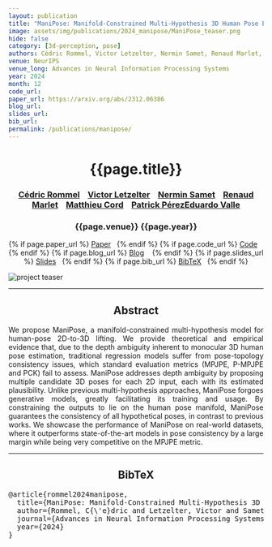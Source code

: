 ```yaml
---
layout: publication
title: "ManiPose: Manifold-Constrained Multi-Hypothesis 3D Human Pose Estimation"
image: assets/img/publications/2024_manipose/ManiPose_teaser.png
hide: false
category: [3d-perception, pose]
authors: Cédric Rommel, Victor Letzelter, Nermin Samet, Renaud Marlet, Matthieu Cord, Patrick Pérez, Eduardo Valle
venue: NeurIPS
venue_long: Advances in Neural Information Processing Systems
year: 2024
month: 12
code_url: 
paper_url: https://arxiv.org/abs/2312.06386
blog_url:
slides_url: 
bib_url:
permalink: /publications/manipose/
---
```


<h1 align="center"> {{page.title}} </h1>
<!-- Simple call of authors -->
<!-- <h3 align="center"> {{page.authors}} </h3> -->
<!-- Alternatively you can add links to author pages -->
<h3 align="center">  <a href="https://cedricrommel.github.io/">Cédric Rommel</a> &nbsp;&nbsp; <a href="https://scholar.google.com/citations?user=YhTdZh8AAAAJ&hl=en&oi=ao">Victor Letzelter</a> &nbsp;&nbsp; <a href="https://nerminsamet.github.io/">Nermin Samet</a> &nbsp;&nbsp; <a href="http://imagine.enpc.fr/~marletr/">Renaud Marlet</a>  &nbsp;&nbsp; <a href="https://cord.isir.upmc.fr/">Matthieu Cord</a> &nbsp;&nbsp; <a href="https://ptrckprz.github.io/">Patrick Pérez<a href="https://eduardovalle.com/">Eduardo Valle</a></h3>


<h3 align="center"> {{page.venue}} {{page.year}} </h3>

<div align="center">
  <p>
    {% if page.paper_url %}
    <a href="{{ page.paper_url }}"><i class="far fa-file-pdf"></i> Paper</a>&nbsp;&nbsp;
    {% endif %}
    {% if page.code_url %}
    <a href="{{ page.code_url }}"><i class="fab fa-github"></i> Code</a> &nbsp;&nbsp;
    {% endif %}
    {% if page.blog_url %}
    <a href="{{ page.blog_url }}"><i class="fab fa-blogger"></i> Blog</a> &nbsp;&nbsp;
    {% endif %}
    {% if page.slides_url %}
    <a href="{{ page.slides_url }}"><i class="far fa-file-pdf"></i> Slides</a>&nbsp;&nbsp;
    {% endif %}
    {% if page.bib_url %}
    <a href="{{ page.bib_url}}"><i class="far fa-file-alt"></i> BibTeX</a>&nbsp;&nbsp;
    {% endif %}
  </p>
</div>

<div class="publication-teaser">
    <img src="../../{{ page.image }}" alt="project teaser"/>
</div>


<hr>

<h2  align="center"> Abstract</h2>

<p align="justify">We propose ManiPose, a manifold-constrained multi-hypothesis model for human-pose 2D-to-3D lifting.
    We provide theoretical and empirical evidence that, due to the depth ambiguity inherent to monocular 3D human pose estimation, traditional regression models suffer from pose-topology consistency issues, which standard evaluation metrics (MPJPE, P-MPJPE and PCK) fail to assess. 
    ManiPose addresses depth ambiguity by proposing multiple candidate 3D poses for each 2D input, each with its estimated plausibility. Unlike previous multi-hypothesis approaches, ManiPose forgoes generative models, greatly facilitating its training and usage.
    By constraining the outputs to lie on the human pose manifold, ManiPose guarantees the consistency of all hypothetical poses, in contrast to previous works.
    We showcase the performance of ManiPose on real-world datasets, where it outperforms state-of-the-art models in pose consistency by a large margin while being very competitive on the MPJPE metric.</p>


<hr>


<h2  align="center">BibTeX</h2>
<left>
  <pre class="bibtex-box">
@article{rommel2024manipose,
  title={ManiPose: Manifold-Constrained Multi-Hypothesis 3D Human Pose Estimation},
  author={Rommel, C{\'e}dric and Letzelter, Victor and Samet, Nermin and Marlet, Renaud and Cord, Matthieu and P{\'e}rez, Patrick and Valle, Eduardo},
  journal={Advances in Neural Information Processing Systems},
  year={2024}
}</pre>
</left>

<br>
